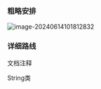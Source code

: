 ### 粗略安排

![image-20240614101812832](https://gitee.com/Serein120658/java-study/tree/master/Practice/jsd2405_API/img日程规划.png)



### 详细路线

文档注释



String类









